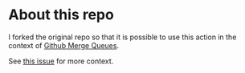 # About this repo

I forked the original repo so that it is possible to use this action in the context of [Github Merge Queues](https://docs.github.com/en/repositories/configuring-branches-and-merges-in-your-repository/configuring-pull-request-merges/managing-a-merge-queue).

See [this issue](https://github.com/nrwl/nx-set-shas/issues/90#issuecomment-1569690668) for more context.
